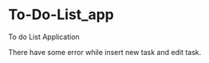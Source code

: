 # To-Do-List_app
To do List Application

There have some error while insert new task and edit task.
